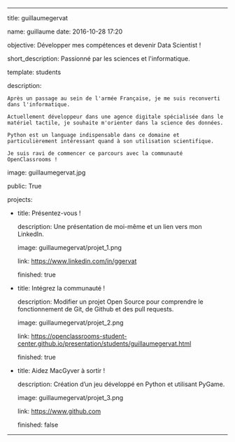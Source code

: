 ---

title: guillaumegervat

name: guillaume
date: 2016-10-28 17:20

objective: Développer mes compétences et devenir Data Scientist !

short_description: Passionné par les sciences et l'informatique.

template: students

description:
   
    Après un passage au sein de l'armée Française, je me suis reconverti dans l'informatique.

    Actuellement développeur dans une agence digitale spécialisée dans le matériel tactile, je souhaite m'orienter dans la science des données. 

    Python est un language indispensable dans ce domaine et particulièrement intéressant quand à son utilisation scientifique. 

    Je suis ravi de commencer ce parcours avec la communauté OpenClassrooms !

image: guillaumegervat.jpg

public: True

projects:
  
  - title: Présentez-vous !
    
    description: Une présentation de moi-même et un lien vers mon LinkedIn.

    image: guillaumegervat/projet_1.png
   
    link: https://www.linkedin.com/in/ggervat
   
    finished: true
  
  - title: Intégrez la communauté !
    
    description: Modifier un projet Open Source pour comprendre le fonctionnement de Git, de Github et des pull requests. 
    
    image: guillaumegervat/projet_2.png
    
    link: https://openclassrooms-student-center.github.io/presentation/students/guillaumegervat.html
    
    finished: true
 
  - title: Aidez MacGyver à sortir !
    
    description: Création d’un jeu développé en Python et utilisant PyGame.
    
    image: guillaumegervat/projet_3.png
    
    link: https://www.github.com
   
    finished: false
---